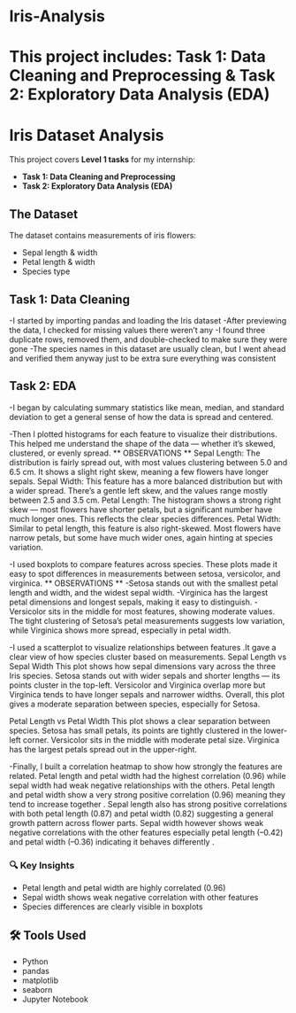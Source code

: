 # Iris-Analysis
This project includes: Task 1: Data Cleaning and Preprocessing &amp; Task 2: Exploratory Data Analysis (EDA)
=======
# Iris Dataset Analysis
This project covers **Level 1 tasks** for my internship:
- **Task 1: Data Cleaning and Preprocessing**
- **Task 2: Exploratory Data Analysis (EDA)**
  
## The Dataset
The dataset contains measurements of iris flowers:
- Sepal length & width
- Petal length & width
- Species type
  
## Task 1: Data Cleaning
-I started by importing pandas and loading the Iris dataset
-After previewing the data, I checked for missing values there weren’t any
-I found three duplicate rows, removed them, and double-checked to make sure they were gone
-The species names in this dataset are usually clean, but I went ahead and verified them anyway just to be extra sure everything was consistent

## Task 2: EDA
-I began by calculating summary statistics like mean, median, and standard deviation to get a general sense of how the data is spread and centered.

-Then I plotted histograms for each feature to visualize their distributions. This helped me understand the shape of the data — whether it’s skewed, clustered, or evenly spread.
** OBSERVATIONS **
Sepal Length: The distribution is fairly spread out, with most values clustering between 5.0 and 6.5 cm. It shows a slight right skew, meaning a few flowers have longer sepals.
Sepal Width: This feature has a more balanced distribution but with a wider spread. There’s a gentle left skew, and the values range mostly between 2.5 and 3.5 cm.
Petal Length: The histogram shows a strong right skew — most flowers have shorter petals, but a significant number have much longer ones. This reflects the clear species differences.
Petal Width: Similar to petal length, this feature is also right-skewed. Most flowers have narrow petals, but some have much wider ones, again hinting at species variation.

-I used boxplots to compare features across species. These plots made it easy to spot differences in measurements between setosa, versicolor, and virginica.
** OBSERVATIONS **
-Setosa stands out with the smallest petal length and width, and the widest sepal width.
-Virginica has the largest petal dimensions and longest sepals, making it easy to distinguish.
-Versicolor sits in the middle for most features, showing moderate values.
The tight clustering of Setosa’s petal measurements suggests low variation, while Virginica shows more spread, especially in petal width.

-I used a scatterplot to visualize relationships between features .It gave a clear view of how species cluster based on measurements.
Sepal Length vs Sepal Width
This plot shows how sepal dimensions vary across the three Iris species.
Setosa stands out with wider sepals and shorter lengths — its points cluster in the top-left.
Versicolor and Virginica overlap more but Virginica tends to have longer sepals and narrower widths.
Overall, this plot gives a moderate separation between species, especially for Setosa.

Petal Length vs Petal Width
This plot shows a clear separation between species.
Setosa has small petals, its points are tightly clustered in the lower-left corner.
Versicolor sits in the middle with moderate petal size.
Virginica has the largest petals spread out in the upper-right.

-Finally, I built a correlation heatmap to show how strongly the features are related. Petal length and petal width had the highest correlation (0.96) while sepal width had weak negative relationships with the others.
Petal length and petal width show a very strong positive correlation (0.96) meaning they tend to increase together .
Sepal length also has strong positive correlations with both petal length (0.87) and petal width (0.82) suggesting a general growth pattern across flower parts.
Sepal width however shows weak negative correlations with the other features especially petal length (–0.42) and petal width (–0.36) indicating it behaves differently .

### 🔍 Key Insights
- Petal length and petal width are highly correlated (0.96)
- Sepal width shows weak negative correlation with other features
- Species differences are clearly visible in boxplots

## 🛠 Tools Used
- Python
- pandas
- matplotlib
- seaborn
- Jupyter Notebook
